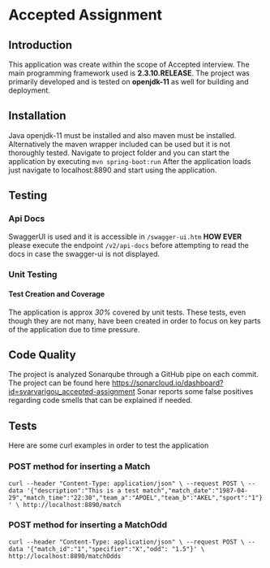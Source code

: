 # Accepted Assignment

## Introduction
This application was create within the scope of Accepted interview. The main programming framework used is **2.3.10.RELEASE**.
The project was primarily developed and is tested on **openjdk-11** as well for building and deployment.

## Installation
Java openjdk-11 must be installed and also maven must be installed. Alternatively the maven wrapper included can be used but it is not thoroughly tested. Navigate to project folder and you can start the application by executing `mvn spring-boot:run`
After the application loads just navigate to localhost:8890 and start using the application.

## Testing
### Api Docs
SwaggerUI is used and it is accessible in `/swagger-ui.htm` **HOW EVER** please execute the endpoint `/v2/api-docs` before attempting to read the docs in case the swagger-ui is not displayed.

### Unit Testing
#### Test Creation and Coverage
The application is approx *30%* covered by unit tests. These tests, even though they are not many, have been created in order to focus on key parts of the application due to time pressure.  

## Code Quality
The project is analyzed Sonarqube through a GitHub pipe on each commit. The project can be found here https://sonarcloud.io/dashboard?id=svarvarigou_accepted-assignment 
Sonar reports some false positives regarding code smells that can be explained if needed.

## Tests
Here are some curl examples in order to test the application

### POST method for inserting a Match 
`curl --header "Content-Type: application/json" \
--request POST \
--data '{"description":"This is a test match","match_date":"1987-04-29","match_time":"22:30","team_a":"APOEL","team_b":"AKEL","sport":"1"}' \
http://localhost:8890/match`

### POST method for inserting a MatchOdd
`curl --header "Content-Type: application/json" \
--request POST \
--data '{"match_id":"1","specifier":"X","odd": "1.5"}' \
http://localhost:8890/matchOdds`